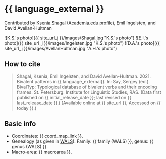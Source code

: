 # {{ language_external }}
Contributed by [Ksenia Shagal](https://researchportal.helsinki.fi/en/persons/ksenia-shagal) ([Academia.edu profile](https://helsinki.academia.edu/KseniaShagal)), Emil Ingelsten, and David Avellan-Hultman

![K.S.'s photo]({{ site_url_j }}/images/Shagal.jpg "K.S.'s photo")
![E.I.'s photo]({{ site_url_j }}/images/Ingelsten.jpg "K.S.'s photo")
![D.A.'s photo]({{ site_url_j }}/images/AvellanHultman.jpg "A.H.'s photo")

## How to cite
> Shagal, Ksenia, Emil Ingelsten, and David Avellan-Hultman. 2021. Bivalent patterns in {{ language_external}}. 
> In: Say, Sergey (ed.). BivalTyp: Typological database of bivalent verbs and their encoding frames. 
> St. Petersburg: Institute for Linguistic Studies, RAS. 
> (Data first published on {{ initial_release_date }}; 
> last revised on {{ last_release_date }}.) (Available online at {{ site_url }}, 
> Accessed on {{ today }}.)

## Basic info
- Coordinates: {{ coord_map_link }}.
- Genealogy (as given in [WALS](https://wals.info/)). Family: {{ family (WALS) }}, genus: {{ genus (WALS) }}.
- Macro-area: {{ macroarea }}.
